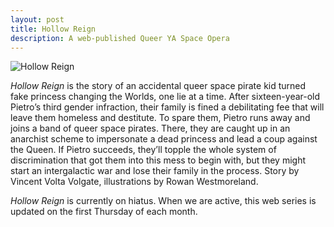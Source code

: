 ```yaml
---
layout: post
title: Hollow Reign
description: A web-published Queer YA Space Opera 
---
```

![Hollow Reign](/gradfolio/assets/images/chapter-9.jpg "Hollow Reign") 

*Hollow Reign* is the story of an accidental queer space pirate kid turned fake princess changing the Worlds, one lie at a time. After sixteen-year-old Pietro’s third gender infraction, their family is fined a debilitating fee that will leave them homeless and destitute. To spare them, Pietro runs away and joins a band of queer space pirates. There, they are caught up in an anarchist scheme to impersonate a dead princess and lead a coup against the Queen. If Pietro succeeds, they’ll topple the whole system of discrimination that got them into this mess to begin with, but they might start an intergalactic war and lose their family in the process. Story by Vincent Volta Volgate, illustrations by Rowan Westmoreland. 

*Hollow Reign* is currently on hiatus. When we are active, this web series is updated on the first Thursday of each month. 
